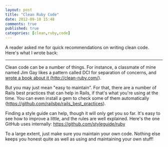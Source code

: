 ```yaml
---
layout: post
title: "Clean Ruby Code"
date: 2012-09-10 15:48
comments: true
published: true
categories: [clean,ruby,code]
---
```

A reader asked me for quick recommendations on writing clean code.  Here's what I wrote back:

<hr/>

Clean code can be a number of things.  For instance, a classmate of mine named Jim Gay likes a pattern called DCI for separation of concerns, and <a href="http://clean-ruby.com">wrote a book about it (http://clean-ruby.com/)</a>.

But you may just mean "easy to maintain".  For that, there are a number of Rails best practices that can help in Rails, if that's what you're using at the time.  You can even install a gem to check some of them automatically (https://github.com/railsbp/rails_best_practices).

Finding a style guide can help, though it will only get you so far.  It's easy to see how to improve a little, and the rules are well explained.  Here's the one GitHub uses internally:  https://github.com/styleguide/ruby

To a large extent, just make sure you maintain your own code.  Nothing else keeps you honest quite as well as using and maintaining your own stuff!

